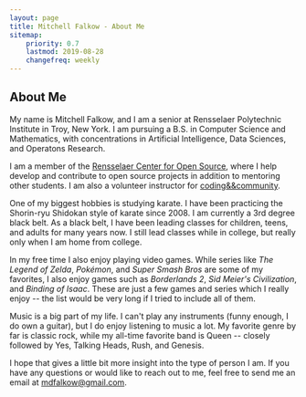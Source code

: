```yaml
---
layout: page
title: Mitchell Falkow - About Me
sitemap:
    priority: 0.7
    lastmod: 2019-08-28
    changefreq: weekly
---
```

## About Me

<!-- <span class="image left"><img src="{{ "/images/pic04.jpg" | absolute_url }}" alt="" /></span> -->

My name is Mitchell Falkow, and I am a senior at Rensselaer Polytechnic Institute in Troy, New York. I am pursuing a B.S. in Computer Science and Mathematics, with concentrations in Artificial Intelligence, Data Sciences, and Operatons Research.

I am a member of the [Rensselaer Center for Open Source](https://rcos.io), where I help develop and contribute to open source projects in addition to mentoring other students. I am also a volunteer instructor for [coding&&community](https://codingandcommunity.org/).

One of my biggest hobbies is studying karate. I have been practicing the Shorin-ryu Shidokan style of karate since 2008. I am currently a 3rd degree black belt. As a black belt, I have been leading classes for children, teens, and adults for many years now. I still lead classes while in college, but really only when I am home from college. 

In my free time I also enjoy playing video games. While series like *The Legend of Zelda*, *Pokémon*, and *Super Smash Bros* are some of my favorites, I also enjoy games such as *Borderlands 2*, *Sid Meier's Civilization*, and *Binding of Isaac*. These are just a few games and series which I really enjoy -- the list would be very long if I tried to include all of them.

Music is a big part of my life. I can't play any instruments (funny enough, I do own a guitar), but I do enjoy listening to music a lot. My favorite genre by far is classic rock, while my all-time favorite band is Queen -- closely followed by Yes, Talking Heads, Rush, and Genesis.

I hope that gives a little bit more insight into the type of person I am. If you have any questions or would like to reach out to me, feel free to send me an email at [mdfalkow@gmail.com](mailto:mdfalkow@gmail.com).